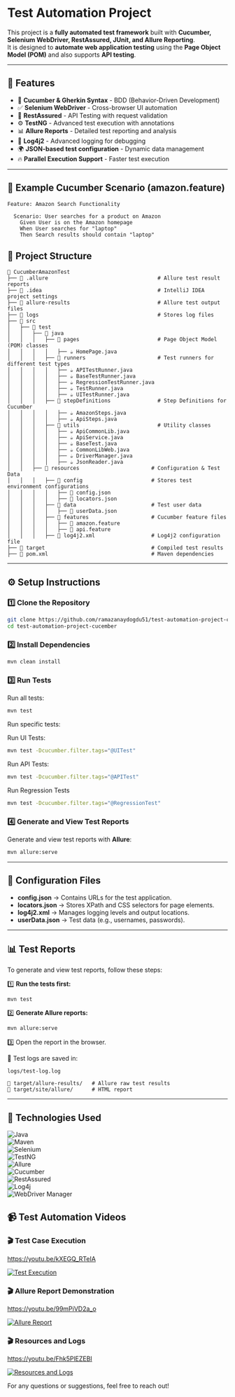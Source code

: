 #  Test Automation Project

This project is a **fully automated test framework** built with **Cucumber, Selenium WebDriver, RestAssured, JUnit, and Allure Reporting**.  
It is designed to **automate web application testing** using the **Page Object Model (POM)** and also supports **API testing**.


---


## 📌 Features

- 🚀 **Cucumber & Gherkin Syntax** - BDD (Behavior-Driven Development)
- ✅ **Selenium WebDriver** - Cross-browser UI automation
- 🔄 **RestAssured** - API Testing with request validation
- ⚙️ **TestNG** - Advanced test execution with annotations
- 📊 **Allure Reports** - Detailed test reporting and analysis
- 📝 **Log4j2** - Advanced logging for debugging
- 🌍 **JSON-based test configuration** - Dynamic data management
- 🔥 **Parallel Execution Support** - Faster test execution


---
## 📜 Example Cucumber Scenario (amazon.feature)

```gherkin
Feature: Amazon Search Functionality

  Scenario: User searches for a product on Amazon
    Given User is on the Amazon homepage
    When User searches for "laptop"
    Then Search results should contain "laptop"

```


## 📂 Project Structure

```
📂 CucumberAmazonTest
├── 📂 .allure                                   # Allure test result reports
├── 📂 .idea                                     # IntelliJ IDEA project settings
├── 📂 allure-results                            # Allure test output files
├── 📂 logs                                      # Stores log files
├── 📂 src
│   ├── 📂 test
│   │   ├── 📂 java
│   │   │   ├── 📂 pages                         # Page Object Model (POM) classes
│   │   │   │   ├── ☕ HomePage.java
│   │   │   ├── 📂 runners                       # Test runners for different test types
│   │   │   │   ├── ☕ APITestRunner.java
│   │   │   │   ├── ☕ BaseTestRunner.java
│   │   │   │   ├── ☕ RegressionTestRunner.java
│   │   │   │   ├── ☕ TestRunner.java
│   │   │   │   ├── ☕ UITestRunner.java
│   │   │   ├── 📂 stepDefinitions               # Step Definitions for Cucumber
│   │   │   │   ├── ☕ AmazonSteps.java
│   │   │   │   ├── ☕ ApiSteps.java
│   │   │   ├── 📂 utils                         # Utility classes
│   │   │   │   ├── ☕ ApiCommonLib.java
│   │   │   │   ├── ☕ ApiService.java
│   │   │   │   ├── ☕ BaseTest.java
│   │   │   │   ├── ☕ CommonLibWeb.java
│   │   │   │   ├── ☕ DriverManager.java
│   │   │   │   ├── ☕ JsonReader.java
│   │   ├── 📂 resources                       # Configuration & Test Data
│   │   │   ├── 📂 config                      # Stores test environment configurations
│   │   │   │   ├── 📄 config.json
│   │   │   │   ├── 📄 locators.json
│   │   │   ├── 📂 data                        # Test user data
│   │   │   │   ├── 📄 userData.json
│   │   │   ├── 📂 features                    # Cucumber feature files
│   │   │   │   ├── 📄 amazon.feature
│   │   │   │   ├── 📄 api.feature
│   │   │   ├── 📄 log4j2.xml                  # Log4j2 configuration file
├── 📂 target                                  # Compiled test results
├── 📄 pom.xml                                 # Maven dependencies

```

---

## ⚙️ Setup Instructions

### 1️⃣ Clone the Repository

```bash
git clone https://github.com/ramazanaydogdu51/test-automation-project-cucember.git
cd test-automation-project-cucember
```

### 2️⃣ Install Dependencies

```bash
mvn clean install
```

### 3️⃣ Run Tests

Run all tests:

```bash
mvn test
```
Run specific tests:

Run UI Tests:
```bash
mvn test -Dcucumber.filter.tags="@UITest"
```
Run API Tests:
```bash
mvn test -Dcucumber.filter.tags="@APITest"
```
Run Regression Tests
```bash
mvn test -Dcucumber.filter.tags="@RegressionTest"
```


### 4️⃣ Generate and View Test Reports
Generate and view test reports with **Allure**:

```bash
mvn allure:serve
```
---

## 📜 Configuration Files

- **config.json** → Contains URLs for the test application.
- **locators.json** → Stores XPath and CSS selectors for page elements.
- **log4j2.xml** → Manages logging levels and output locations.
- **userData.json** → Test data (e.g., usernames, passwords).

---

## 📊 Test Reports

To generate and view test reports, follow these steps:

1️⃣ **Run the tests first:**
```bash
mvn test
```

2️⃣ **Generate Allure reports:**
```bash
mvn allure:serve
```
3️⃣ Open the report in the browser.



📌 Test logs are saved in:



```
logs/test-log.log
```

```
📂 target/allure-results/   # Allure raw test results
📂 target/site/allure/      # HTML report
```

---

## 📌 Technologies Used

![Java](https://img.shields.io/badge/Java-ED8B00?style=for-the-badge&logo=java&logoColor=white)  
![Maven](https://img.shields.io/badge/Maven-C71A36?style=for-the-badge&logo=apache-maven&logoColor=white)  
![Selenium](https://img.shields.io/badge/Selenium-43B02A?style=for-the-badge&logo=selenium&logoColor=white)  
![TestNG](https://img.shields.io/badge/TestNG-FF6F00?style=for-the-badge&logo=testng&logoColor=white)  
![Allure](https://img.shields.io/badge/Allure-0A0A0A?style=for-the-badge&logo=allure&logoColor=white)  
![Cucumber](https://img.shields.io/badge/Cucumber-23D96C?style=for-the-badge&logo=cucumber&logoColor=white)  
![RestAssured](https://img.shields.io/badge/RestAssured-005571?style=for-the-badge&logo=rest-assured&logoColor=white)  
![Log4j](https://img.shields.io/badge/Log4j-2C2C2C?style=for-the-badge&logo=apache&logoColor=white)  
![WebDriver Manager](https://img.shields.io/badge/WebDriver_Manager-0078D7?style=for-the-badge&logo=selenium&logoColor=white)



## 📹 Test Automation Videos

### 🎬 Test Case Execution
https://youtu.be/kXEGQ_RTeIA

[![Test Execution](https://img.youtube.com/vi/kXEGQ_RTeIA/0.jpg)](https://youtu.be/kXEGQ_RTeIA)

### 🎬 Allure Report Demonstration
https://youtu.be/99mPiVD2a_o

[![Allure Report](https://img.youtube.com/vi/99mPiVD2a_o/0.jpg)](https://youtu.be/99mPiVD2a_o)

### 🎬 Resources and Logs
https://youtu.be/Fhk5PlEZEBI

[![Resources and Logs](https://img.youtube.com/vi/Fhk5PlEZEBI/0.jpg)](https://youtu.be/Fhk5PlEZEBI)




For any questions or suggestions, feel free to reach out!



